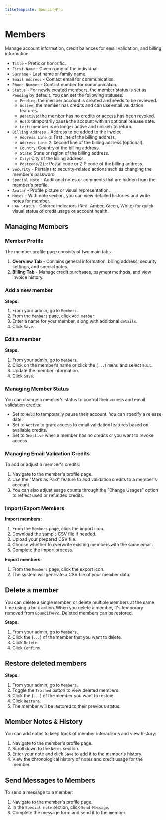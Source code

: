 ```yaml
---
titleTemplate: BouncifyPro
---
```


#   Members
Manage account information, credit balances for email validation, and billing information.

-   `Title` - Prefix or honorific.
-   `First Name` -    Given name of the individual.
-   `Surname` -   Last name or family name.
-   `Email Address` - Contact email for communication.
-   `Phone Number` -  Contact number for communication.
-   `Status` -    For newly created members, the member status is set as `Pending` by default. You can set the following statuses:
    -   `Pending`: the member account is created and needs to be reviewed.
    -   `Active`: the member has credits and can use email validation features.
    -   `Deactive`: the member has no credits or access has been revoked.
    -   `Hold`: temporarily pause the account with an optional release date.
    -   `Lost`: member is no longer active and unlikely to return.
-   `Billing Address` - Address to be added to the invoice.
    -   `Address Line 1`: First line of the billing address.
    -   `Address Line 2`: Second line of the billing address (optional).
    -   `Country`: Country of the billing address.
    -   `State`: State or region of the billing address.
    -   `City`: City of the billing address.
    -   `Postcode/Zip`: Postal code or ZIP code of the billing address.
-   `Security` - Pertains to security-related actions such as changing the member's password.
-   `Special Note` - Additional notes or comments that are hidden from the member's profile.
-   `Avatar` -    Profile picture or visual representation.
-   `Notes` - With note section, you can view detailed histories and write notes for member.
-   `RAG Status` - Colored indicators (Red, Amber, Green, White) for quick visual status of credit usage or account health.

## Managing Members

### Member Profile

The member profile page consists of two main tabs:

1. **Overview Tab** - Contains general information, billing address, security settings, and special notes.
2. **Billing Tab** - Manage credit purchases, payment methods, and view invoice history.

### Add a new member

**Steps:**

1.  From your admin, go to `Members`.
2.  From the `Members` page, click `Add member`.
3.  Enter a name for your member, along with additional `details`.
4.  Click `Save`.

### Edit a member

**Steps:**

1.  From your admin, go to `Members`.
2.  Click on the member's name or click the (`...`) menu and select `Edit`.
3.  Update the member information.
4.  Click `Save`.

### Managing Member Status

You can change a member's status to control their access and email validation credits:

- Set to `Hold` to temporarily pause their account. You can specify a release date.
- Set to `Active` to grant access to email validation features based on available credits.
- Set to `Deactive` when a member has no credits or you want to revoke access.

### Managing Email Validation Credits

To add or adjust a member's credits:

1. Navigate to the member's profile page.
2. Use the "Mark as Paid" feature to add validation credits to a member's account.
3. You can also adjust usage counts through the "Change Usages" option to reflect used or refunded credits.

### Import/Export Members

**Import members:**
1. From the `Members` page, click the import icon.
2. Download the sample CSV file if needed.
3. Upload your prepared CSV file.
4. Choose whether to overwrite existing members with the same email.
5. Complete the import process.

**Export members:**
1. From the `Members` page, click the export icon.
2. The system will generate a CSV file of your member data.

##  Delete a member
You can delete a single member, or delete multiple members at the same time using a bulk action. When you delete a member, it's temporary removed from `BouncifyPro`. Deleted members can be restored.

**Steps:**

1.  From your admin, go to `Members`.
2.  Click the (`...`) of the member that you want to delete.
3.  Click `Delete`.
4.  Click `Confirm`.

## Restore deleted members

**Steps:**

1.  From your admin, go to `Members`.
2.  Toggle the `Trashed` button to view deleted members.
3.  Click the (`...`) of the member you want to restore.
4.  Click `Restore`.
5.  The member will be restored to their previous status.

## Member Notes & History

You can add notes to keep track of member interactions and view history:

1. Navigate to the member's profile page.
2. Scroll down to the `Notes` section.
3. Enter your note and click `Save` to add it to the member's history.
4. View the chronological history of notes and credit usage for the member.

## Send Messages to Members

To send a message to a member:

1. Navigate to the member's profile page.
2. In the `Special note` section, click `Send Message`.
3. Complete the message form and send it to the member.